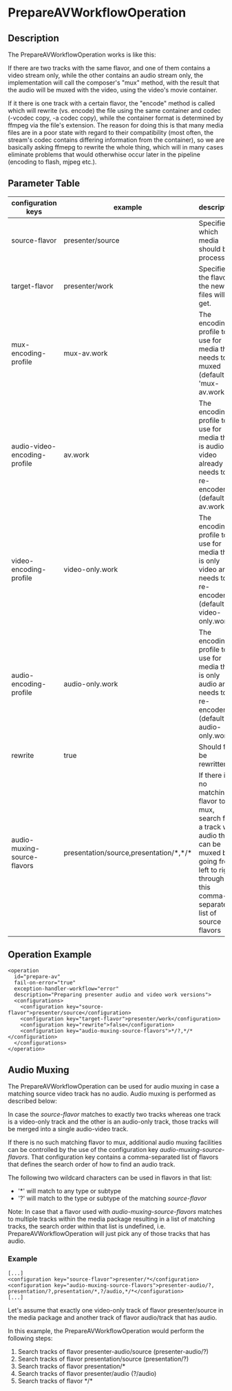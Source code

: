 # PrepareAVWorkflowOperation

## Description
The PrepareAVWorkflowOperation works is like this: 

If there are two tracks with the same flavor, and one of them contains a video stream only, while the other contains an
audio stream only, the implementation will call the composer's "mux" method, with the result that the audio will be
muxed with the video, using the video's movie container. 

If it there is one track with a certain flavor, the "encode" method is called which will rewrite (vs. encode) the file
using the same container and codec (-vcodec copy, -a codec copy), while the container format is determined by ffmpeg via
the file's extension. The reason for doing this is that many media files are in a poor state with regard to their
compatibility (most often, the stream's codec contains differing information from the container), so we are basically
asking ffmepg to rewrite the whole thing, which will in many cases eliminate problems that would otherwhise occur later
in the pipeline (encoding to flash, mjpeg etc.). 

## Parameter Table

|configuration keys|example|description|
|------------------|-------|-----------|
|source-flavor|presenter/source|Specifies which media should be processed.|
|target-flavor|presenter/work|Specifies the flavor the new files will get.|
|mux-encoding-profile	|mux-av.work	|The encoding profile to use for media that needs to be muxed (default is 'mux-av.work')|
|audio-video-encoding-profile	|av.work	|The encoding profile to use for media that is audio-video already and needs to be re-encodend (default is av.work)	 |
|video-encoding-profile	|video-only.work	|The encoding profile to use for media that is only video and needs to be re-encodend (default is video-only.work)	 |
|audio-encoding-profile	|audio-only.work	|The encoding profile to use for media that is only audio and needs to be re-encodend (default is audio-only.work)	 |
|rewrite	|true	|Should files be rewritten	 |
|audio-muxing-source-flavors|presentation/source,presentation/\*,\*/\*	|If there is no matching flavor to mux, search for a track with audio that can be muxed by going from left to right through this comma-separated list of source flavors|
 	 	 	 
 
## Operation Example

    <operation
      id="prepare-av"
      fail-on-error="true"
      exception-handler-workflow="error"
      description="Preparing presenter audio and video work versions">
      <configurations>
        <configuration key="source-flavor">presenter/source</configuration>
        <configuration key="target-flavor">presenter/work</configuration>
        <configuration key="rewrite">false</configuration>
        <configuration key="audio-muxing-source-flavors">*/?,*/*</configuration>
      </configurations>
    </operation>

## Audio Muxing
The PrepareAVWorkflowOperation can be used for audio muxing in case a matching source video track has no audio. Audio
muxing is performed as described below:

In case the *source-flavor* matches to exactly two tracks whereas one track is a video-only track and the other is an
audio-only track, those tracks will be merged into a single audio-video track.

If there is no such matching flavor to mux, additional audio muxing facilities can be controlled by the use of the
configuration key *audio-muxing-source-flavors*. That configuration key contains a comma-separated list of flavors that
defines the search order of how to find an audio track.

The following two wildcard characters can be used in flavors in that list:

* '*' will match to any type or subtype
* '?' will match to the type or subtype of the matching *source-flavor*

Note: In case that a flavor used with *audio-muxing-source-flavors* matches to multiple tracks within the media package
resulting in a list of matching tracks, the search order within that list is undefined, i.e. PrepareAVWorkflowOperation
will just pick any of those tracks that has audio.

### Example

    [...]
    <configuration key="source-flavor">presenter/*</configuration>
    <configuration key="audio-muxing-source-flavors">presenter-audio/?, presentation/?,presentation/*,?/audio,*/*</configuration>
    [...]

Let's assume that exactly one video-only track of flavor presenter/source in the media package and another track of
flavor audio/track that has audio.


In this example, the PrepareAVWorkflowOperation would perform the following steps:

1. Search tracks of flavor presenter-audio/source (presenter-audio/?)
2. Search tracks of flavor presentation/source (presentation/?)
3. Search tracks of flavor presentation/*
4. Search tracks of flavor presenter/audio (?/audio)
5. Search tracks of flavor \*/\*




